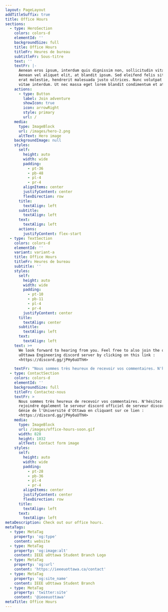 ```yaml
---
layout: PageLayout
addTitleSuffix: true
title: Office Hours
sections:
  - type: HeroSection
    colors: colors-d
    elementId: ''
    backgroundSize: full
    title: Office Hours
    titleFr: Heures de bureau
    subtitleFr: Sous-titre
    text: ''
    textFr: |-
      Aenean eros ipsum, interdum quis dignissim non, sollicitudin vitae nisl.
      Aenean vel aliquet elit, at blandit ipsum. Sed eleifend felis sit amet
      erat molestie, hendrerit malesuada justo ultrices. Nunc volutpat at erat
      vitae interdum. Ut nec massa eget lorem blandit condimentum et at risus.
    actions:
      - type: Button
        label: Join adventure
        showIcon: true
        icon: arrowRight
        style: primary
        url: /
    media:
      type: ImageBlock
      url: /images/hero-2.png
      altText: Hero image
    backgroundImage: null
    styles:
      self:
        height: auto
        width: wide
        padding:
          - pt-36
          - pb-48
          - pl-4
          - pr-4
        alignItems: center
        justifyContent: center
        flexDirection: row
      title:
        textAlign: left
      subtitle:
        textAlign: left
      text:
        textAlign: left
      actions:
        justifyContent: flex-start
  - type: TextSection
    colors: colors-d
    elementId: ''
    variant: variant-a
    title: Office Hours
    titleFr: Heures de bureau
    subtitle: ''
    styles:
      self:
        height: auto
        width: wide
        padding:
          - pt-10
          - pb-11
          - pl-4
          - pr-4
        justifyContent: center
      title:
        textAlign: center
      subtitle:
        textAlign: left
      text:
        textAlign: left
    text: >+
      We look forward to hearing from you. Feel free to also join the official
      uOttawa Engineering discord server by clicking on this link :
      <https://discord.gg/jPHy6uUThH>

    textFr: "Nous sommes très heureux de recevoir vos commentaires. N'hésitez pas à rejoindre également le serveur discord officiel de serveur discord du Génie de l'Université d'Ottawa en cliquant sur ce lien :\_<https://discord.gg/jPHy6uUThH>\n\n"
  - type: ContactSection
    colors: colors-d
    elementId: ''
    backgroundSize: full
    titleFr: Contactez-nous
    textFr: >
      Nous sommes très heureux de recevoir vos commentaires. N'hésitez pas à
      rejoindre également le serveur discord officiel de serveur discord du
      Génie de l'Université d'Ottawa en cliquant sur ce lien :
      <https://discord.gg/jPHy6uUThH>
    media:
      type: ImageBlock
      url: /images/office-hours-soon.gif
      width: 828
      height: 1032
      altText: Contact form image
    styles:
      self:
        height: auto
        width: wide
        padding:
          - pt-28
          - pb-36
          - pl-4
          - pr-4
        alignItems: center
        justifyContent: center
        flexDirection: row
      title:
        textAlign: left
      text:
        textAlign: left
metaDescription: Check out our office hours.
metaTags:
  - type: MetaTag
    property: 'og:type'
    content: website
  - type: MetaTag
    property: 'og:image:alt'
    content: IEEE uOttawa Student Branch Logo
  - type: MetaTag
    property: 'og:url'
    content: 'https://ieeeuottawa.ca/contact'
  - type: MetaTag
    property: 'og:site_name'
    content: IEEE uOttawa Student Branch
  - type: MetaTag
    property: 'twitter:site'
    content: '@ieeeuottawa'
metaTitle: Office Hours
---
```

